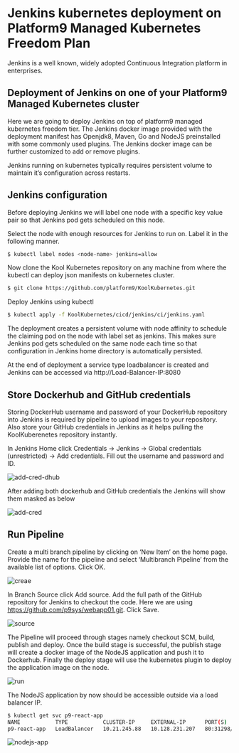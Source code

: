 # Jenkins kubernetes deployment on Platform9 Managed Kubernetes Freedom Plan

Jenkins is a well known, widely adopted Continuous Integration platform in enterprises. 

## Deployment of Jenkins on one of your Platform9 Managed Kubernetes cluster
Here we are going to deploy Jenkins on top of platform9 managed kubernetes freedom tier. The Jenkins docker image provided with the deployment manifest has Openjdk8, Maven, Go and NodeJS preinstalled with some commonly used plugins. The Jenkins docker image can be further customized to add or remove plugins.

Jenkins running on kubernetes typically requires persistent volume to maintain it’s configuration across restarts.

## Jenkins configuration
Before deploying Jenkins we will label one node with a specific key value pair so that Jenkins pod gets scheduled on this node. 

Select the node with enough resources for Jenkins to run on. Label it in the following manner. 

```bash
$ kubectl label nodes <node-name> jenkins=allow
```
Now clone the Kool Kubernetes repository on any machine from where the kubectl can deploy json manifests on kubernetes cluster.
```bash
$ git clone https://github.com/platform9/KoolKubernetes.git
```
Deploy Jenkins using kubectl
```bash
$ kubectl apply -f KoolKubernetes/cicd/jenkins/ci/jenkins.yaml
```
The deployment creates a persistent volume with node affinity to schedule the claiming pod on the node with label set as jenkins. This makes sure Jenkins pod gets scheduled on the same node each time so that configuration in Jenkins home directory is automatically persisted. 

At the end of deployment a service type loadbalancer is created and Jenkins can be accessed via http://Load-Balancer-IP:8080

## Store Dockerhub and GitHub credentials
Storing DockerHub username and password of your DockerHub repository into Jenkins is required by pipeline to upload images to your repository. Also store your GitHub credentials in Jenkins as it helps pulling the KoolKuberenetes repository instantly.

In Jenkins Home click Credentials -> Jenkins -> Global credentials (unrestricted) -> Add credentials. Fill out the username and password and ID.

![add-cred-dhub](https://github.com/platform9/KoolKubernetes/blob/master/cicd/jenkins/images/add_cred_dhub.png)

After adding both dockerhub and GitHub credentials the Jenkins will show them masked as below

![add-cred](https://github.com/platform9/KoolKubernetes/blob/master/cicd/jenkins/images/add_cred.png)


## Run Pipeline
Create a multi branch pipeline by clicking on ‘New Item’ on the home page. Provide the name for the pipeline and select ‘Multibranch Pipeline’ from the available list of options. Click OK. 

![creae](https://github.com/platform9/KoolKubernetes/blob/master/cicd/jenkins/images/create.png)


In Branch Source click Add source. Add the full path of the GitHub repository for Jenkins to checkout the code. Here we are using https://github.com/p9sys/webapp01.git. Click Save.

![source](https://github.com/platform9/KoolKubernetes/blob/master/cicd/jenkins/images/source.png)


The Pipeline will proceed through stages namely checkout SCM, build, publish and deploy. Once the build stage is successful, the publish stage will create a docker image of the NodeJS application and push it to Dockerhub. Finally the deploy stage will use the kubernetes plugin to deploy the application image on the node. 

![run](https://github.com/platform9/KoolKubernetes/blob/master/cicd/jenkins/images/run.png)


The NodeJS application by now should be accessible outside via a load balancer IP.

```bash
$ kubectl get svc p9-react-app
NAME           TYPE           CLUSTER-IP     EXTERNAL-IP      PORT(S)        AGE
p9-react-app   LoadBalancer   10.21.245.88   10.128.231.207   80:31298/TCP   13m
```

![nodejs-app](https://github.com/platform9/KoolKubernetes/blob/master/cicd/jenkins/images/nodejs-app.png)


